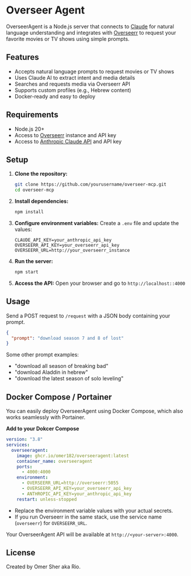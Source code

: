 # Overseer Agent

OverseerAgent is a Node.js server that connects to [Claude](https://www.anthropic.com/) for natural language understanding and integrates with [Overseerr](https://overseerr.dev/) to request your favorite movies or TV shows using simple prompts.

## Features

- Accepts natural language prompts to request movies or TV shows
- Uses Claude AI to extract intent and media details
- Searches and requests media via Overseerr API
- Supports custom profiles (e.g., Hebrew content)
- Docker-ready and easy to deploy

## Requirements

- Node.js 20+
- Access to [Overseerr](https://overseerr.dev/) instance and API key
- Access to [Anthropic Claude API](https://docs.anthropic.com/claude/reference/getting-started) and API key

## Setup

1. **Clone the repository:**
   ```sh
   git clone https://github.com/yourusername/overseer-mcp.git
   cd overseer-mcp
   ```
2. **Install dependencies:**
   ```sh
   npm install
   ```
3. **Configure environment variables:**
   Create a `.env` file and update the values:
   ```env
   CLAUDE_API_KEY=your_anthropic_api_key
   OVERSEERR_API_KEY=your_overseerr_api_key
   OVERSEERR_URL=http://your_overseerr_instance
   ```
4. **Run the server:**
   ```sh
   npm start
   ```
5. **Access the API:**
   Open your browser and go to `http://localhost::4000`

## Usage

Send a POST request to `/request` with a JSON body containing your prompt.


```json
{
  "prompt": "download season 7 and 8 of lost"
}
```

Some other prompt examples:
- "download all season of breaking bad"
- "download Aladdin in hebrew"
- "download the latest season of solo leveling"

## Docker Compose / Portainer

You can easily deploy OverseerAgent using Docker Compose, which also works seamlessly with Portainer.

**Add to your Dokcer Compose**

   ```yaml
   version: "3.8"
   services:
     overseeragent:
       image: ghcr.io/omer182/overseeragent:latest
       container_name: overseeragent
       ports:
         - 4000:4000
       environment:
         - OVERSEERR_URL=http://overseerr:5055
         - OVERSEERR_API_KEY=your_overseerr_api_key
         - ANTHROPIC_API_KEY=your_anthropic_api_key
       restart: unless-stopped
   ```

   - Replace the environment variable values with your actual secrets.
   - If you run Overseerr in the same stack, use the service name (`overseerr`) for `OVERSEERR_URL`.

Your OverseerAgent API will be available at `http://<your-server>:4000`.

## License

Created by Omer Sher aka Rio.
